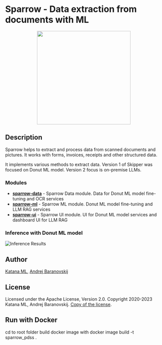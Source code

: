 # Sparrow - Data extraction from documents with ML

<p align="center">
  <img width="300" height="300" src="https://github.com/katanaml/sparrow/blob/main/sparrow-ui/donut/assets/sparrow_logo_5.png">
</p>

## Description

Sparrow helps to extract and process data from scanned documents and pictures. It works with forms, invoices, receipts and other structured data.

It implements various methods to extract data. Version 1 of Skipper was focused on Donut ML model. Version 2 focus is on-premise LLMs.

### Modules

* **[sparrow-data](https://github.com/katanaml/sparrow/tree/main/sparrow-data)** - Sparrow Data module. Data for Donut ML model fine-tuning and OCR services
* **[sparrow-ml](https://github.com/katanaml/sparrow/tree/main/sparrow-ml)** - Sparrow ML module. Donut ML model fine-tuning and LLM RAG services
* **[sparrow-ui](https://github.com/katanaml/sparrow/tree/main/sparrow-ui)** - Sparrow UI module. UI for Donut ML model services and dashboard UI for LLM RAG

### Inference with Donut ML model

![Inference Results](https://github.com/katanaml/sparrow/blob/main/sparrow-ui/donut/assets/inference_actual.png)

## Author

[Katana ML](https://katanaml.io), [Andrej Baranovskij](https://github.com/abaranovskis-redsamurai)

## License

Licensed under the Apache License, Version 2.0. Copyright 2020-2023 Katana ML, Andrej Baranovskij. [Copy of the license](https://github.com/katanaml/sparrow/blob/main/LICENSE).

## Run with Docker
cd to root folder
build docker image with docker image build -t sparrow_pdss .